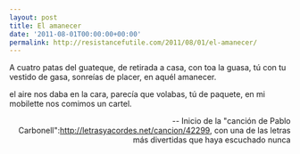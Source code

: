 ```yaml
---
layout: post
title: El amanecer
date: '2011-08-01T00:00:00+00:00'
permalink: http://resistancefutile.com/2011/08/01/el-amanecer/
---
```

<p class="chorus">A cuatro patas del guateque, 
de retirada a casa,
con toa la guasa,
tú con tu vestido de gasa,
sonreías de placer,
en aquél amanecer.

el aire nos daba en la cara,
parecía que volabas,
tú de paquete,
en mi mobilette
nos comimos un cartel. </p><p align="right">-- Inicio de la "canción de Pablo Carbonell":http://letrasyacordes.net/cancion/42299, con una de las letras más divertidas que haya escuchado nunca</p>
